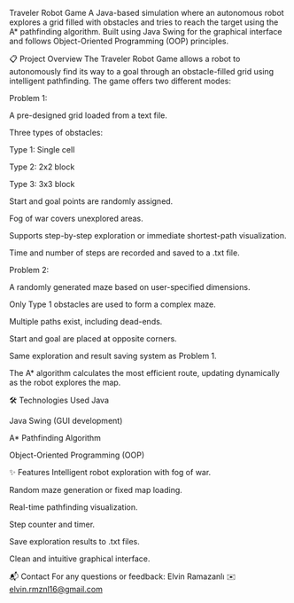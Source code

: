 
Traveler Robot Game
A Java-based simulation where an autonomous robot explores a grid filled with obstacles and tries to reach the target using the A* pathfinding algorithm.
Built using Java Swing for the graphical interface and follows Object-Oriented Programming (OOP) principles.

📋 Project Overview
The Traveler Robot Game allows a robot to autonomously find its way to a goal through an obstacle-filled grid using intelligent pathfinding.
The game offers two different modes:

Problem 1:

A pre-designed grid loaded from a text file.

Three types of obstacles:

Type 1: Single cell

Type 2: 2x2 block

Type 3: 3x3 block

Start and goal points are randomly assigned.

Fog of war covers unexplored areas.

Supports step-by-step exploration or immediate shortest-path visualization.

Time and number of steps are recorded and saved to a .txt file.

Problem 2:

A randomly generated maze based on user-specified dimensions.

Only Type 1 obstacles are used to form a complex maze.

Multiple paths exist, including dead-ends.

Start and goal are placed at opposite corners.

Same exploration and result saving system as Problem 1.

The A* algorithm calculates the most efficient route, updating dynamically as the robot explores the map.

🛠 Technologies Used
Java

Java Swing (GUI development)

A* Pathfinding Algorithm

Object-Oriented Programming (OOP)

✨ Features
Intelligent robot exploration with fog of war.

Random maze generation or fixed map loading.

Real-time pathfinding visualization.

Step counter and timer.

Save exploration results to .txt files.

Clean and intuitive graphical interface.

📬 Contact
For any questions or feedback:
Elvin Ramazanlı
✉️ elvin.rmznl16@gmail.com
